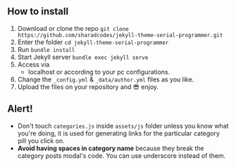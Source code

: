 ## How to install

1. Download or clone the repo
   `git clone https://github.com/sharadcodes/jekyll-theme-serial-programmer.git`
2. Enter the folder
   `cd jekyll-theme-serial-programmer`
3. Run
   `bundle install`
4. Start Jekyll server
   `bundle exec jekyll serve`
5. Access via
   - localhost or according to your pc configurations.
6. Change the `_config.yml` & `_data/author.yml` files as you like.
7. Upload the files on your repository and :sunglasses: enjoy.

## Alert!

- Don't touch `categories.js` inside `assets/js` folder unless you know what you're doing, it is used for generating links for the particular category pill you click on.
- **Avoid having spaces in category name** because they break the category posts modal's code. You can use underscore instead of them.
